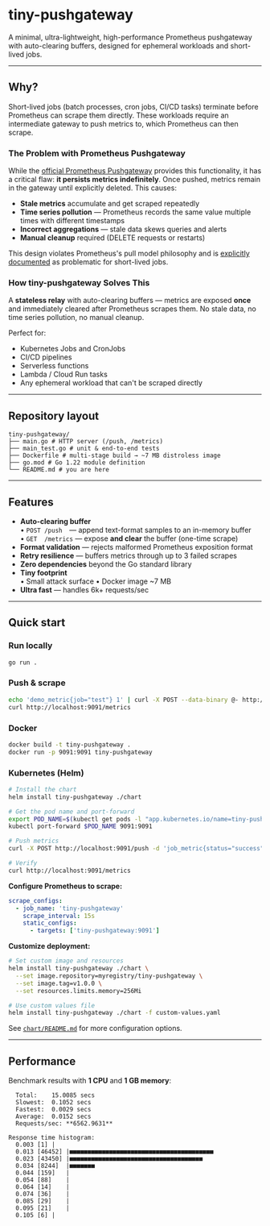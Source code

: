 # tiny-pushgateway

A minimal, ultra-lightweight, high-performance Prometheus pushgateway with auto-clearing buffers, designed for ephemeral workloads and short-lived jobs.

---

## Why?

Short-lived jobs (batch processes, cron jobs, CI/CD tasks) terminate before Prometheus can scrape them directly. These workloads require an intermediate gateway to push metrics to, which Prometheus can then scrape.

### The Problem with Prometheus Pushgateway

While the [official Prometheus Pushgateway](https://github.com/prometheus/pushgateway) provides this functionality, it has a critical flaw: **it persists metrics indefinitely**. Once pushed, metrics remain in the gateway until explicitly deleted. This causes:

- **Stale metrics** accumulate and get scraped repeatedly
- **Time series pollution** — Prometheus records the same value multiple times with different timestamps
- **Incorrect aggregations** — stale data skews queries and alerts
- **Manual cleanup** required (DELETE requests or restarts)

This design violates Prometheus's pull model philosophy and is [explicitly documented](https://prometheus.io/docs/practices/pushing/) as problematic for short-lived jobs.

### How tiny-pushgateway Solves This

A **stateless relay** with auto-clearing buffers — metrics are exposed **once** and immediately cleared after Prometheus scrapes them. No stale data, no time series pollution, no manual cleanup.

Perfect for:
- Kubernetes Jobs and CronJobs
- CI/CD pipelines
- Serverless functions
- Lambda / Cloud Run tasks
- Any ephemeral workload that can't be scraped directly

---

## Repository layout
```
tiny-pushgateway/
├── main.go # HTTP server (/push, /metrics)
├── main_test.go # unit & end-to-end tests
├── Dockerfile # multi-stage build → ~7 MB distroless image
├── go.mod # Go 1.22 module definition
└── README.md # you are here
```
---

## Features

* **Auto-clearing buffer**  
  • `POST /push` — append text-format samples to an in-memory buffer  
  • `GET  /metrics` — expose **and clear** the buffer (one-time scrape)
* **Format validation** — rejects malformed Prometheus exposition format
* **Retry resilience** — buffers metrics through up to 3 failed scrapes
* **Zero dependencies** beyond the Go standard library
* **Tiny footprint**   
  • Small attack surface
  • Docker image ~7 MB
* **Ultra fast** — handles 6k+ requests/sec

---

## Quick start

### Run locally
```bash
go run .
```
### Push & scrape
```bash
echo 'demo_metric{job="test"} 1' | curl -X POST --data-binary @- http://localhost:9091/push
curl http://localhost:9091/metrics
```
### Docker
```bash
docker build -t tiny-pushgateway .
docker run -p 9091:9091 tiny-pushgateway
```

### Kubernetes (Helm)
```bash
# Install the chart
helm install tiny-pushgateway ./chart

# Get the pod name and port-forward
export POD_NAME=$(kubectl get pods -l "app.kubernetes.io/name=tiny-pushgateway,app.kubernetes.io/instance=tiny-pushgateway" -o jsonpath="{.items[0].metadata.name}")
kubectl port-forward $POD_NAME 9091:9091

# Push metrics
curl -X POST http://localhost:9091/push -d 'job_metric{status="success"} 1'

# Verify
curl http://localhost:9091/metrics
```

**Configure Prometheus to scrape:**
```yaml
scrape_configs:
  - job_name: 'tiny-pushgateway'
    scrape_interval: 15s
    static_configs:
      - targets: ['tiny-pushgateway:9091']
```

**Customize deployment:**
```bash
# Set custom image and resources
helm install tiny-pushgateway ./chart \
  --set image.repository=myregistry/tiny-pushgateway \
  --set image.tag=v1.0.0 \
  --set resources.limits.memory=256Mi

# Use custom values file
helm install tiny-pushgateway ./chart -f custom-values.yaml
```

See [`chart/README.md`](chart/README.md) for more configuration options.

---

## Performance

Benchmark results with **1 CPU** and **1 GB memory**:

```
  Total:	15.0085 secs
  Slowest:	0.1052 secs
  Fastest:	0.0029 secs
  Average:	0.0152 secs
  Requests/sec:	**6562.9631**

Response time histogram:
  0.003 [1]	|
  0.013 [46452]	|■■■■■■■■■■■■■■■■■■■■■■■■■■■■■■■■■■■■■■■■
  0.023 [43450]	|■■■■■■■■■■■■■■■■■■■■■■■■■■■■■■■■■■■■■
  0.034 [8244]	|■■■■■■■
  0.044 [159]	|
  0.054 [88]	|
  0.064 [14]	|
  0.074 [36]	|
  0.085 [29]	|
  0.095 [21]	|
  0.105 [6]	|

```
